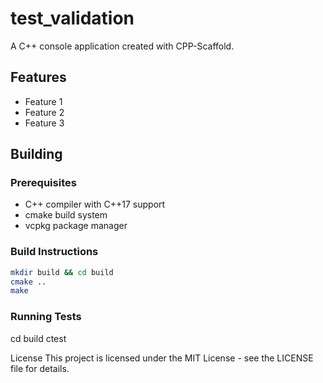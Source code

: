 # test_validation
A C++ console application created with CPP-Scaffold.

## Features

- Feature 1
- Feature 2
- Feature 3

## Building

### Prerequisites

- C++ compiler with C++17 support
- cmake build system
- vcpkg package manager

### Build Instructions

```bash
mkdir build && cd build
cmake ..
make
```
### Running Tests

cd build
ctest


License
This project is licensed under the MIT License - see the LICENSE file for details.
